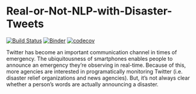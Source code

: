 # Real-or-Not-NLP-with-Disaster-Tweets
[![Build Status](https://travis-ci.com/memetics19/Real-or-Not-NLP-with-Disaster-Tweets.svg?token=MKX3tu8eFfNBrycjVsyQ&branch=develop)](https://travis-ci.com/memetics19/Real-or-Not-NLP-with-Disaster-Tweets)   [![Binder](https://mybinder.org/badge_logo.svg)](https://mybinder.org/v2/gh/memetics19/Real-or-Not-NLP-with-Disaster-Tweets/develop) [![codecov](https://codecov.io/gh/memetics19/Real-or-Not-NLP-with-Disaster-Tweets/branch/develop/graph/badge.svg)](https://codecov.io/gh/memetics19/Real-or-Not-NLP-with-Disaster-Tweets)


Twitter has become an important communication channel in times of emergency. The ubiquitousness of smartphones enables people to announce an emergency they’re observing in real-time. Because of this, more agencies are interested in programatically monitoring Twitter (i.e. disaster relief organizations and news agencies).  But, it’s not always clear whether a person’s words are actually announcing a disaster.
